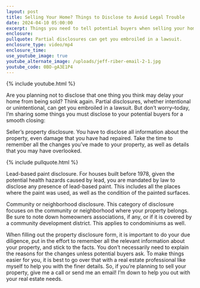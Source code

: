 ```yaml
---
layout: post
title: Selling Your Home? Things to Disclose to Avoid Legal Trouble
date: 2024-04-10 05:00:00
excerpt: Things you need to tell potential buyers when selling your home
enclosure:
pullquote: Partial disclosures can get you embroiled in a lawsuit.
enclosure_type: video/mp4
enclosure_time:
use_youtube_image: true
youtube_alternate_image: /uploads/jeff-riber-email-2-1.jpg
youtube_code: 0BO-gA3E1P4
---
```

{% include youtube.html %}

Are you planning not to disclose that one thing you think may delay your home from being sold? Think again. Partial disclosures, whether intentional or unintentional, can get you embroiled in a lawsuit. But don’t worry–today, I’m sharing some things you must disclose to your potential buyers for a smooth closing:

Seller’s property disclosure. You have to disclose all information about the property, even damage that you have had repaired. Take the time to remember all the changes you’ve made to your property, as well as details that you may have overlooked.

{% include pullquote.html %}

Lead-based paint disclosure. For houses built before 1978, given the potential health hazards caused by lead, you are mandated by law to disclose any presence of lead-based paint. This includes all the places where the paint was used, as well as the condition of the painted surfaces.

Community or neighborhood disclosure. This category of disclosure focuses on the community or neighborhood where your property belongs. Be sure to note down homeowners associations, if any, or if it is covered by a community development district. This applies to condominiums as well.

When filling out the property disclosure form, it is important to do your due diligence, put in the effort to remember all the relevant information about your property, and stick to the facts. You don’t necessarily need to explain the reasons for the changes unless potential buyers ask. To make things easier for you, it is best to go over that with a real estate professional like myself to help you with the finer details. So, if you’re planning to sell your property, give me a call or send me an email! I’m down to help you out with your real estate needs.

&nbsp;